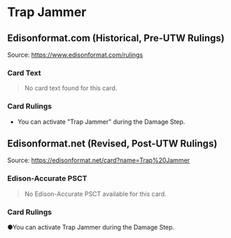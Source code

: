 # Trap Jammer

## Edisonformat.com (Historical, Pre-UTW Rulings)

Source: https://www.edisonformat.com/rulings

### Card Text

> No card text found for this card.

### Card Rulings

*   You can activate "Trap Jammer" during the Damage Step.

## Edisonformat.net (Revised, Post-UTW Rulings)

Source: https://edisonformat.net/card?name=Trap%20Jammer

### Edison-Accurate PSCT

> No Edison-Accurate PSCT available for this card.

### Card Rulings

●You can activate Trap Jammer during the Damage Step.
            